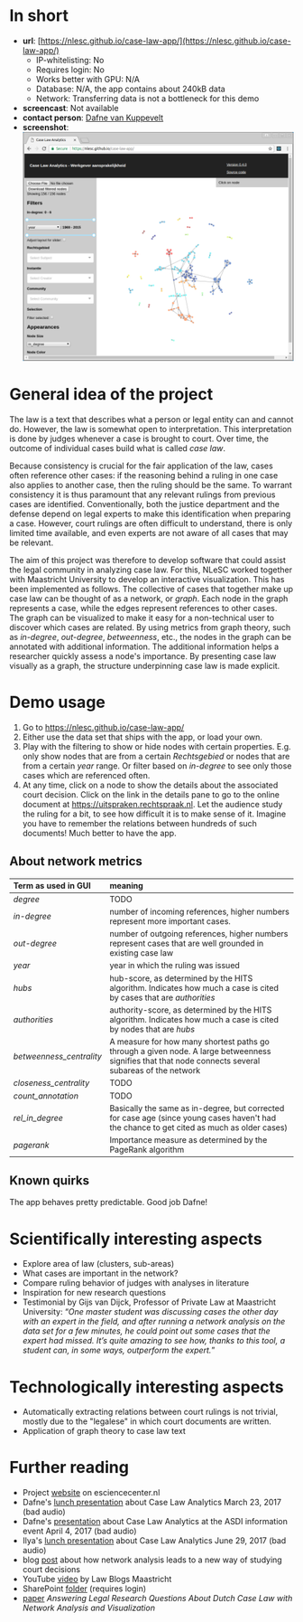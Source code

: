 # In short

- **url**: [https://nlesc.github.io/case-law-app/](https://nlesc.github.io/case-law-app/)
    - IP-whitelisting: No
    - Requires login: No
    - Works better with GPU: N/A
    - Database: N/A, the app contains about 240kB data
    - Network: Transferring data is not a bottleneck for this demo
- **screencast**: Not available
- **contact person**: [Dafne van Kuppevelt](https://www.esciencecenter.nl/profile/dafne-van-kuppevelt-msc)
- **screenshot**:
![screenshot](/demos/caselaw/screencapture-demo-caselaw.png "Caselaw Screenshot")

# General idea of the project

The law is a text that describes what a person or legal entity can and cannot
do. However, the law is somewhat open to interpretation. This interpretation is
done by judges whenever a case is brought to court. Over time, the outcome of
individual cases build what is called _case law_.

Because consistency is crucial for the fair application of the law, cases often
reference other cases: if the reasoning behind a ruling in one case also applies
to another case, then the ruling should be the same. To warrant consistency it
is thus paramount that any relevant rulings from previous cases are identified.
Conventionally, both the justice department and the defense depend on legal
experts to make this identification when preparing a case. However, court
rulings are often difficult to understand, there is only limited time available,
and even experts are not aware of all cases that may be relevant.

The aim of this project was therefore to develop software that could assist the
legal community in analyzing case law. For this, NLeSC worked together with
Maastricht University to develop an interactive visualization. This has been
implemented as follows. The collective of cases that together make up case law
can be thought of as a network, or _graph_. Each node in the graph represents a
case, while the edges represent references to other cases. The graph can be
visualized to make it easy for a non-technical user to discover which cases are
related. By using metrics from graph theory, such as _in-degree_, _out-degree_,
_betweenness_, etc., the nodes in the graph can be annotated with additional
information. The additional  information helps a researcher quickly assess a
node's importance. By presenting case law visually as a graph, the structure
underpinning case law is made explicit.

# Demo usage

1. Go to https://nlesc.github.io/case-law-app/
1. Either use the data set that ships with the app, or load your own.
1. Play with the filtering to show or hide nodes with certain properties. E.g.
only show nodes that are from a certain _Rechtsgebied_ or nodes that are from a
certain _year_ range. Or filter based on _in-degree_ to see only those cases
which are referenced often.
1. At any time, click on a node to show the details about the associated court
decision.  Click on the link in the details pane to go to the online document at
https://uitspraken.rechtspraak.nl. Let the audience study the ruling for a bit,
to see how difficult it is to make sense of it. Imagine you have to remember the
relations between hundreds of such documents! Much better to have the app.

## About network metrics

| Term as used in GUI | meaning |
| :--- | :--- |
| *degree* | TODO |
| *in-degree* | number of incoming references, higher numbers represent more  important cases. |
| *out-degree* | number of outgoing references, higher numbers represent cases that are well grounded in existing case law |
| *year* | year in which the ruling was issued |
| *hubs* | hub-score, as determined by the HITS algorithm. Indicates how much a case is cited by cases that are _authorities_ |
| *authorities* | authority-score, as determined by the HITS algorithm. Indicates how much a case is cited by nodes that are _hubs_ |
| *betweenness_centrality* | A measure for how many shortest paths go through a given node. A large betweenness signifies that that node connects several subareas of the network |
| *closeness_centrality* | TODO |
| *count_annotation* | TODO |
| *rel_in_degree* | Basically the same as in-degree, but corrected for case age (since young cases haven't had the chance to get cited as much as older cases) |
| *pagerank* | Importance measure as determined by the PageRank algorithm |

## Known quirks

The app behaves pretty predictable. Good job Dafne!

# Scientifically interesting aspects

- Explore area of law (clusters, sub-areas)
- What cases are important in the network?
- Compare ruling behavior of judges with analyses in literature
- Inspiration for new research questions
- Testimonial by Gijs van Dijck, Professor of Private Law at Maastricht
University: “_One master student was discussing cases the other day with an
expert in the field, and after running a network analysis on the data set for a
few minutes, he could point out some cases that the expert had missed. It’s
quite amazing to see how, thanks to this tool, a student can, in some ways,
outperform the expert._”


# Technologically interesting aspects

- Automatically extracting relations between court rulings is not trivial, mostly
due to the "legalese" in which court documents are written.
- Application of graph theory to case law text

# Further reading

- Project [website](https://www.esciencecenter.nl/project/case-law-analytics) on
esciencecenter.nl
- Dafne's [lunch presentation](https://web.microsoftstream.com/video/0f839d2b-4ed8-482f-8efb-ebec5bd0a740)
about Case Law Analytics March 23, 2017 (bad audio)
- Dafne's [presentation](https://web.microsoftstream.com/video/af9aecd1-3e1e-496a-9c6e-015260995399)
about Case Law Analytics at the ASDI information event April 4, 2017 (bad audio)
- Ilya's [lunch presentation](https://web.microsoftstream.com/video/f9ed3dfd-2dd0-41af-8871-0d4f336f4cfe)
about Case Law Analytics June 29, 2017 (bad audio)
- blog [post](https://blog.esciencecenter.nl/how-can-network-analysis-lead-to-a-new-way-of-studying-court-decisions-686ccf4d46aa)
about how network analysis leads to a new way of studying court decisions
- YouTube [video](https://www.youtube.com/watch?v=pjkYtaaxnco) by Law Blogs
Maastricht
- SharePoint [folder](https://nlesc.sharepoint.com/sites/operations/Shared%20Documents/Forms/AllItems.aspx?FolderCTID=0x0120001A213E64C8D7E54D8BFB41016C82CC80&id=%2Fsites%2Foperations%2FShared%20Documents%2FProjectportfolio%2FProjects%2F27016P05%20Case%20Law%20Analytics) (requires login)
- [paper](https://dx.doi.org/10.3233/978-1-61499-838-9-95)
_Answering Legal Research Questions About Dutch Case Law with Network Analysis
and Visualization_

